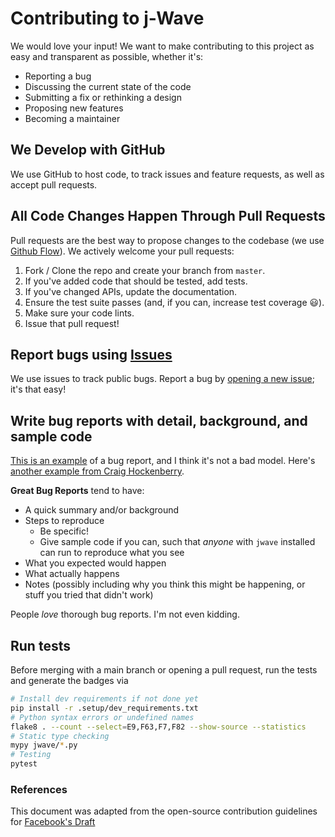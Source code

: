 # Contributing to j-Wave
We would love your input! We want to make contributing to this project as easy and transparent as possible, whether it's:

- Reporting a bug
- Discussing the current state of the code
- Submitting a fix or rethinking a design
- Proposing new features
- Becoming a maintainer

## We Develop with GitHub
We use GitHub to host code, to track issues and feature requests, as well as accept pull requests.

## All Code Changes Happen Through Pull Requests
Pull requests are the best way to propose changes to the codebase (we use [Github Flow](https://guides.github.com/introduction/flow/index.html)). We actively welcome your pull requests:

1. Fork / Clone the repo and create your branch from `master`.
2. If you've added code that should be tested, add tests.
3. If you've changed APIs, update the documentation.
4. Ensure the test suite passes (and, if you can, increase test coverage 😃).
5. Make sure your code lints.
6. Issue that pull request!

## Report bugs using [Issues](https://github.com/briandk/transcriptase-atom/issues)
We use issues to track public bugs. Report a bug by [opening a new issue](https://bug.medphys.ucl.ac.uk:10080/astanziola/jwave/-/issues/new?issue); it's that easy!

## Write bug reports with detail, background, and sample code
[This is an example](http://stackoverflow.com/q/12488905/180626) of a bug report, and I think it's not a bad model. Here's [another example from Craig Hockenberry](http://www.openradar.me/11905408).

**Great Bug Reports** tend to have:

- A quick summary and/or background
- Steps to reproduce
  - Be specific!
  - Give sample code if you can, such that *anyone* with `jwave` installed can run to reproduce what you see
- What you expected would happen
- What actually happens
- Notes (possibly including why you think this might be happening, or stuff you tried that didn't work)

People *love* thorough bug reports. I'm not even kidding.

## Run tests
Before merging with a main branch or opening a pull request, run the tests and generate the badges via
```bash
# Install dev requirements if not done yet
pip install -r .setup/dev_requirements.txt
# Python syntax errors or undefined names
flake8 . --count --select=E9,F63,F7,F82 --show-source --statistics
# Static type checking
mypy jwave/*.py
# Testing
pytest
```

### References
This document was adapted from the open-source contribution guidelines for [Facebook's Draft](https://github.com/facebook/draft-js/blob/a9316a723f9e918afde44dea68b5f9f39b7d9b00/CONTRIBUTING.md)

